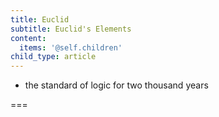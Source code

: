 ```yaml
---
title: Euclid
subtitle: Euclid's Elements
content:
  items: '@self.children'
child_type: article
---
```


- the standard of logic for two thousand years

===

